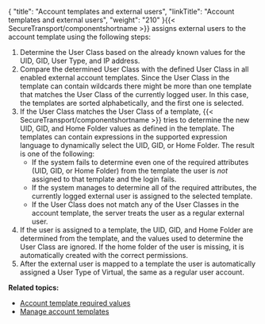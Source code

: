 {
    "title": "Account templates and external users",
    "linkTitle": "Account templates and external users",
    "weight": "210"
}{{< SecureTransport/componentshortname  >}} assigns external users to the account template using the following steps:

1.  Determine the User Class based on the already known values for the UID, GID, User Type, and IP address.
2.  Compare the determined User Class with the defined User Class in all enabled external account templates. Since the User Class in the template can contain wildcards there might be more than one template that matches the User Class of the currently logged user. In this case, the templates are sorted alphabetically, and the first one is selected.
3.  If the User Class matches the User Class of a template, {{< SecureTransport/componentshortname >}} tries to determine the new UID, GID, and Home Folder values as defined in the template. The templates can contain expressions in the supported expression language to dynamically select the UID, GID, or Home Folder. The result is one of the following:
    -   If the system fails to determine even one of the required attributes (UID, GID, or Home Folder) from the template the user is *not* assigned to that template and the login fails.
    -   If the system manages to determine all of the required attributes, the currently logged external user is assigned to the selected template.
    -   If the User Class does not match any of the User Classes in the account template, the server treats the user as a regular external user.
4.  If the user is assigned to a template, the UID, GID, and Home Folder are determined from the template, and the values used to determine the User Class are ignored. If the home folder of the user is missing, it is automatically created with the correct permissions.
5.  After the external user is mapped to a template the user is automatically assigned a User Type of Virtual, the same as a regular user account.

**Related topics:**

-   [Account template required values](../c_st_account_template_required_values)
-   [Manage account templates](../t_st_accounttemplates)
